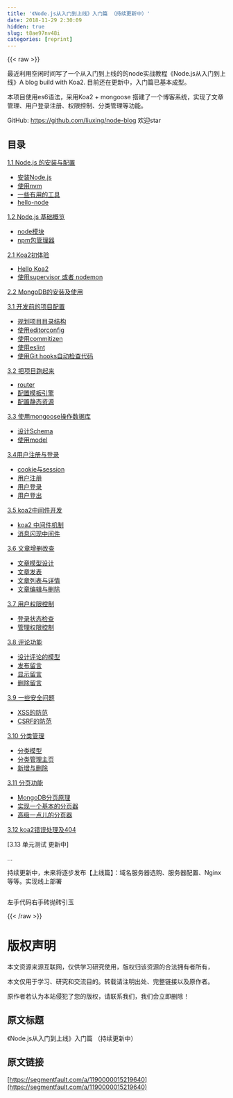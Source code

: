 ```yaml
---
title: '《Node.js从入门到上线》入门篇 （持续更新中）' 
date: 2018-11-29 2:30:09
hidden: true
slug: t8ae97nv48i
categories: [reprint]
---
```


{{< raw >}}
<p>&#x6700;&#x8FD1;&#x5229;&#x7528;&#x7A7A;&#x95F2;&#x65F6;&#x95F4;&#x5199;&#x4E86;&#x4E00;&#x4E2A;&#x4ECE;&#x5165;&#x95E8;&#x5230;&#x4E0A;&#x7EBF;&#x7684;&#x7684;node&#x5B9E;&#x6218;&#x6559;&#x7A0B;&#x300A;Node.js&#x4ECE;&#x5165;&#x95E8;&#x5230;&#x4E0A;&#x7EBF;&#x300B;A blog build with Koa2. &#x76EE;&#x524D;&#x8FD8;&#x5728;&#x66F4;&#x65B0;&#x4E2D;&#xFF0C;&#x5165;&#x95E8;&#x7BC7;&#x5DF2;&#x57FA;&#x672C;&#x6210;&#x578B;&#x3002;</p><p>&#x672C;&#x9879;&#x76EE;&#x4F7F;&#x7528;es6&#x8BED;&#x6CD5;&#xFF0C;&#x91C7;&#x7528;Koa2 + mongoose &#x642D;&#x5EFA;&#x4E86;&#x4E00;&#x4E2A;&#x535A;&#x5BA2;&#x7CFB;&#x7EDF;&#xFF0C;&#x5B9E;&#x73B0;&#x4E86;&#x6587;&#x7AE0;&#x7BA1;&#x7406;&#x3001;&#x7528;&#x6237;&#x767B;&#x5F55;&#x6CE8;&#x518C;&#x3001;&#x6743;&#x9650;&#x63A7;&#x5236;&#x3001;&#x5206;&#x7C7B;&#x7BA1;&#x7406;&#x7B49;&#x529F;&#x80FD;&#x3002;</p><p>GitHub: <a href="https://github.com/liuxing/node-blog" rel="nofollow noreferrer" target="_blank">https://github.com/liuxing/node-blog</a> &#x6B22;&#x8FCE;star</p><h2 id="articleHeader0">&#x76EE;&#x5F55;</h2><p><a href="https://github.com/liuxing/abc-blog/tree/master/docs/1.1Node.js%E7%9A%84%E5%AE%89%E8%A3%85%E4%B8%8E%E9%85%8D%E7%BD%AE.md" rel="nofollow noreferrer" target="_blank">1.1 Node.js &#x7684;&#x5B89;&#x88C5;&#x4E0E;&#x914D;&#x7F6E;</a></p><ul><li><a href="https://github.com/liuxing/abc-blog/tree/master/docs/1.1Node.js%E7%9A%84%E5%AE%89%E8%A3%85%E4%B8%8E%E9%85%8D%E7%BD%AE.md#%E5%AE%89%E8%A3%85nodejs" rel="nofollow noreferrer" target="_blank">&#x5B89;&#x88C5;Node.js</a></li><li><a href="https://github.com/liuxing/abc-blog/tree/master/docs/1.1Node.js%E7%9A%84%E5%AE%89%E8%A3%85%E4%B8%8E%E9%85%8D%E7%BD%AE.md#%E4%BD%BF%E7%94%A8-nvm" rel="nofollow noreferrer" target="_blank">&#x4F7F;&#x7528;nvm</a></li><li><a href="https://github.com/liuxing/abc-blog/tree/master/docs/1.1Node.js%E7%9A%84%E5%AE%89%E8%A3%85%E4%B8%8E%E9%85%8D%E7%BD%AE.md#%E4%B8%80%E4%BA%9B%E6%9C%89%E7%94%A8%E7%9A%84%E5%B7%A5%E5%85%B7" rel="nofollow noreferrer" target="_blank">&#x4E00;&#x4E9B;&#x6709;&#x7528;&#x7684;&#x5DE5;&#x5177;</a></li><li><a href="https://github.com/liuxing/abc-blog/tree/master/docs/1.1Node.js%E7%9A%84%E5%AE%89%E8%A3%85%E4%B8%8E%E9%85%8D%E7%BD%AE.md#hello-node" rel="nofollow noreferrer" target="_blank">hello-node</a></li></ul><p><a href="https://github.com/liuxing/abc-blog/tree/master/docs/1.2Node.js%E5%9F%BA%E7%A1%80%E6%A6%82%E8%A7%88.md" rel="nofollow noreferrer" target="_blank">1.2 Node.js &#x57FA;&#x7840;&#x6982;&#x89C8;</a></p><ul><li><a href="https://github.com/liuxing/abc-blog/tree/master/docs/1.2Node.js%E5%9F%BA%E7%A1%80%E6%A6%82%E8%A7%88.md#node%E6%A8%A1%E5%9D%97" rel="nofollow noreferrer" target="_blank">node&#x6A21;&#x5757;</a></li><li><a href="https://github.com/liuxing/abc-blog/tree/master/docs/1.2Node.js%E5%9F%BA%E7%A1%80%E6%A6%82%E8%A7%88.md#npm%E6%A8%A1%E5%9D%97%E7%AE%A1%E7%90%86%E5%99%A8" rel="nofollow noreferrer" target="_blank">npm&#x5305;&#x7BA1;&#x7406;&#x5668;</a></li></ul><p><a href="https://github.com/liuxing/abc-blog/tree/master/docs/2.1Koa2%E5%88%9D%E4%BD%93%E9%AA%8C.md" rel="nofollow noreferrer" target="_blank">2.1 Koa2&#x521D;&#x4F53;&#x9A8C;</a></p><ul><li><a href="https://github.com/liuxing/abc-blog/tree/master/docs/2.1Koa2%E5%88%9D%E4%BD%93%E9%AA%8C.md#hello-koa2" rel="nofollow noreferrer" target="_blank">Hello Koa2</a></li><li><a href="https://github.com/liuxing/abc-blog/tree/master/docs/2.1Koa2%E5%88%9D%E4%BD%93%E9%AA%8C.md#%E4%BD%BF%E7%94%A8supervisor-%E6%88%96%E8%80%85-nodemon" rel="nofollow noreferrer" target="_blank">&#x4F7F;&#x7528;supervisor &#x6216;&#x8005; nodemon</a></li></ul><p><a href="https://github.com/liuxing/abc-blog/tree/master/docs/2.2MongoDB%E5%AE%89%E8%A3%85%E5%8F%8A%E4%BD%BF%E7%94%A8.md" rel="nofollow noreferrer" target="_blank">2.2 MongoDB&#x7684;&#x5B89;&#x88C5;&#x53CA;&#x4F7F;&#x7528;</a></p><p><a href="https://github.com/liuxing/abc-blog/tree/master/docs/3.1%E5%BC%80%E5%8F%91%E5%89%8D%E7%9A%84%E9%A1%B9%E7%9B%AE%E9%85%8D%E7%BD%AE.md" rel="nofollow noreferrer" target="_blank">3.1 &#x5F00;&#x53D1;&#x524D;&#x7684;&#x9879;&#x76EE;&#x914D;&#x7F6E;</a></p><ul><li><a href="https://github.com/liuxing/abc-blog/tree/master/docs/3.1%E5%BC%80%E5%8F%91%E5%89%8D%E7%9A%84%E9%A1%B9%E7%9B%AE%E9%85%8D%E7%BD%AE.md#%E8%A7%84%E5%88%92%E9%A1%B9%E7%9B%AE%E7%9B%AE%E5%BD%95%E7%BB%93%E6%9E%84" rel="nofollow noreferrer" target="_blank">&#x89C4;&#x5212;&#x9879;&#x76EE;&#x76EE;&#x5F55;&#x7ED3;&#x6784;</a></li><li><a href="https://github.com/liuxing/abc-blog/tree/master/docs/3.1%E5%BC%80%E5%8F%91%E5%89%8D%E7%9A%84%E9%A1%B9%E7%9B%AE%E9%85%8D%E7%BD%AE.md#%E4%BD%BF%E7%94%A8editorconfig" rel="nofollow noreferrer" target="_blank">&#x4F7F;&#x7528;editorconfig</a></li><li><a href="https://github.com/liuxing/abc-blog/tree/master/docs/3.1%E5%BC%80%E5%8F%91%E5%89%8D%E7%9A%84%E9%A1%B9%E7%9B%AE%E9%85%8D%E7%BD%AE.md#%E4%BD%BF%E7%94%A8commitizen" rel="nofollow noreferrer" target="_blank">&#x4F7F;&#x7528;commitizen</a></li><li><a href="https://github.com/liuxing/abc-blog/tree/master/docs/3.1%E5%BC%80%E5%8F%91%E5%89%8D%E7%9A%84%E9%A1%B9%E7%9B%AE%E9%85%8D%E7%BD%AE.md#%E4%BD%BF%E7%94%A8eslint" rel="nofollow noreferrer" target="_blank">&#x4F7F;&#x7528;eslint</a></li><li><a href="https://github.com/liuxing/abc-blog/tree/master/docs/3.1%E5%BC%80%E5%8F%91%E5%89%8D%E7%9A%84%E9%A1%B9%E7%9B%AE%E9%85%8D%E7%BD%AE.md#%E4%BD%BF%E7%94%A8git-hooks%E8%87%AA%E5%8A%A8%E6%A3%80%E6%9F%A5%E4%BB%A3%E7%A0%81" rel="nofollow noreferrer" target="_blank">&#x4F7F;&#x7528;Git hooks&#x81EA;&#x52A8;&#x68C0;&#x67E5;&#x4EE3;&#x7801;</a></li></ul><p><a href="https://github.com/liuxing/abc-blog/tree/master/docs/3.2%E6%8A%8A%E9%A1%B9%E7%9B%AE%E8%B7%91%E8%B5%B7%E6%9D%A5.md" rel="nofollow noreferrer" target="_blank">3.2 &#x628A;&#x9879;&#x76EE;&#x8DD1;&#x8D77;&#x6765;</a></p><ul><li><a href="https://github.com/liuxing/abc-blog/tree/master/docs/3.2%E6%8A%8A%E9%A1%B9%E7%9B%AE%E8%B7%91%E8%B5%B7%E6%9D%A5.md#router" rel="nofollow noreferrer" target="_blank">router</a></li><li><a href="https://github.com/liuxing/abc-blog/tree/master/docs/3.2%E6%8A%8A%E9%A1%B9%E7%9B%AE%E8%B7%91%E8%B5%B7%E6%9D%A5.md#%E9%85%8D%E7%BD%AE%E6%A8%A1%E6%9D%BF%E5%BC%95%E6%93%8E" rel="nofollow noreferrer" target="_blank">&#x914D;&#x7F6E;&#x6A21;&#x677F;&#x5F15;&#x64CE;</a></li><li><a href="https://github.com/liuxing/abc-blog/tree/master/docs/3.2%E6%8A%8A%E9%A1%B9%E7%9B%AE%E8%B7%91%E8%B5%B7%E6%9D%A5.md#%E9%85%8D%E7%BD%AE%E9%9D%99%E6%80%81%E8%B5%84%E6%BA%90" rel="nofollow noreferrer" target="_blank">&#x914D;&#x7F6E;&#x9759;&#x6001;&#x8D44;&#x6E90;</a></li></ul><p><a href="https://github.com/liuxing/abc-blog/tree/master/docs/3.3%E6%93%8D%E4%BD%9C%E6%95%B0%E6%8D%AE%E5%BA%93.md" rel="nofollow noreferrer" target="_blank">3.3 &#x4F7F;&#x7528;mongoose&#x64CD;&#x4F5C;&#x6570;&#x636E;&#x5E93;</a></p><ul><li><a href="https://github.com/liuxing/abc-blog/tree/master/docs/3.3%E6%93%8D%E4%BD%9C%E6%95%B0%E6%8D%AE%E5%BA%93.md#%E8%AE%BE%E8%AE%A1schema" rel="nofollow noreferrer" target="_blank">&#x8BBE;&#x8BA1;Schema</a></li><li><a href="https://github.com/liuxing/abc-blog/tree/master/docs/3.3%E6%93%8D%E4%BD%9C%E6%95%B0%E6%8D%AE%E5%BA%93.md#%E4%BD%BF%E7%94%A8model" rel="nofollow noreferrer" target="_blank">&#x4F7F;&#x7528;model</a></li></ul><p><a href="https://github.com/liuxing/abc-blog/blob/master/docs/3.4%E7%94%A8%E6%88%B7%E6%B3%A8%E5%86%8C%E4%B8%8E%E7%99%BB%E5%BD%95.md" rel="nofollow noreferrer" target="_blank">3.4&#x7528;&#x6237;&#x6CE8;&#x518C;&#x4E0E;&#x767B;&#x5F55;</a></p><ul><li><a href="https://github.com/liuxing/abc-blog/blob/master/docs/3.4%E7%94%A8%E6%88%B7%E6%B3%A8%E5%86%8C%E4%B8%8E%E7%99%BB%E5%BD%95.md#cookie%E4%B8%8Esession" rel="nofollow noreferrer" target="_blank">cookie&#x4E0E;session</a></li><li><a href="https://github.com/liuxing/abc-blog/blob/master/docs/3.4%E7%94%A8%E6%88%B7%E6%B3%A8%E5%86%8C%E4%B8%8E%E7%99%BB%E5%BD%95.md#%E7%94%A8%E6%88%B7%E6%B3%A8%E5%86%8C" rel="nofollow noreferrer" target="_blank">&#x7528;&#x6237;&#x6CE8;&#x518C;</a></li><li><a href="https://github.com/liuxing/abc-blog/blob/master/docs/3.4%E7%94%A8%E6%88%B7%E6%B3%A8%E5%86%8C%E4%B8%8E%E7%99%BB%E5%BD%95.md#%E7%94%A8%E6%88%B7%E7%99%BB%E5%BD%95" rel="nofollow noreferrer" target="_blank">&#x7528;&#x6237;&#x767B;&#x5F55;</a></li><li><a href="https://github.com/liuxing/abc-blog/blob/master/docs/3.4%E7%94%A8%E6%88%B7%E6%B3%A8%E5%86%8C%E4%B8%8E%E7%99%BB%E5%BD%95.md#%E7%94%A8%E6%88%B7%E7%99%BB%E5%87%BA" rel="nofollow noreferrer" target="_blank">&#x7528;&#x6237;&#x767B;&#x51FA;</a></li></ul><p><a href="https://github.com/liuxing/abc-blog/blob/master/docs/3.5koa2%E4%B8%AD%E9%97%B4%E4%BB%B6%E5%BC%80%E5%8F%91.md" rel="nofollow noreferrer" target="_blank">3.5 koa2&#x4E2D;&#x95F4;&#x4EF6;&#x5F00;&#x53D1;</a></p><ul><li><a href="https://github.com/liuxing/abc-blog/blob/master/docs/3.5koa2%E4%B8%AD%E9%97%B4%E4%BB%B6%E5%BC%80%E5%8F%91.md#koa2-%E4%B8%AD%E9%97%B4%E4%BB%B6%E6%9C%BA%E5%88%B6" rel="nofollow noreferrer" target="_blank">koa2 &#x4E2D;&#x95F4;&#x4EF6;&#x673A;&#x5236;</a></li><li><a href="https://github.com/liuxing/abc-blog/blob/master/docs/3.5koa2%E4%B8%AD%E9%97%B4%E4%BB%B6%E5%BC%80%E5%8F%91.md#%E6%B6%88%E6%81%AF%E9%97%AA%E7%8E%B0%E4%B8%AD%E9%97%B4%E4%BB%B6" rel="nofollow noreferrer" target="_blank">&#x6D88;&#x606F;&#x95EA;&#x73B0;&#x4E2D;&#x95F4;&#x4EF6;</a></li></ul><p><a href="https://github.com/liuxing/abc-blog/blob/master/docs/3.6%E6%96%87%E7%AB%A0%E5%A2%9E%E5%88%A0%E6%94%B9%E6%9F%A5.md" rel="nofollow noreferrer" target="_blank">3.6 &#x6587;&#x7AE0;&#x589E;&#x5220;&#x6539;&#x67E5;</a></p><ul><li><a href="https://github.com/liuxing/abc-blog/blob/master/docs/3.6%E6%96%87%E7%AB%A0%E5%A2%9E%E5%88%A0%E6%94%B9%E6%9F%A5.md#%E6%96%87%E7%AB%A0%E6%A8%A1%E5%9E%8B%E8%AE%BE%E8%AE%A1" rel="nofollow noreferrer" target="_blank">&#x6587;&#x7AE0;&#x6A21;&#x578B;&#x8BBE;&#x8BA1;</a></li><li><a href="https://github.com/liuxing/abc-blog/blob/master/docs/3.6%E6%96%87%E7%AB%A0%E5%A2%9E%E5%88%A0%E6%94%B9%E6%9F%A5.md#%E6%96%87%E7%AB%A0%E5%8F%91%E8%A1%A8" rel="nofollow noreferrer" target="_blank">&#x6587;&#x7AE0;&#x53D1;&#x8868;</a></li><li><a href="https://github.com/liuxing/abc-blog/blob/master/docs/3.6%E6%96%87%E7%AB%A0%E5%A2%9E%E5%88%A0%E6%94%B9%E6%9F%A5.md#%E6%96%87%E7%AB%A0%E5%88%97%E8%A1%A8%E4%B8%8E%E8%AF%A6%E6%83%85" rel="nofollow noreferrer" target="_blank">&#x6587;&#x7AE0;&#x5217;&#x8868;&#x4E0E;&#x8BE6;&#x60C5;</a></li><li><a href="https://github.com/liuxing/abc-blog/blob/master/docs/3.6%E6%96%87%E7%AB%A0%E5%A2%9E%E5%88%A0%E6%94%B9%E6%9F%A5.md#%E6%96%87%E7%AB%A0%E7%BC%96%E8%BE%91%E4%B8%8E%E5%88%A0%E9%99%A4" rel="nofollow noreferrer" target="_blank">&#x6587;&#x7AE0;&#x7F16;&#x8F91;&#x4E0E;&#x5220;&#x9664;</a></li></ul><p><a href="https://github.com/liuxing/abc-blog/blob/master/docs/3.7%E7%94%A8%E6%88%B7%E6%9D%83%E9%99%90%E6%8E%A7%E5%88%B6.md" rel="nofollow noreferrer" target="_blank">3.7 &#x7528;&#x6237;&#x6743;&#x9650;&#x63A7;&#x5236;</a></p><ul><li><a href="https://github.com/liuxing/abc-blog/blob/master/docs/3.7%E7%94%A8%E6%88%B7%E6%9D%83%E9%99%90%E6%8E%A7%E5%88%B6.md#%E7%99%BB%E5%BD%95%E7%8A%B6%E6%80%81%E6%A3%80%E6%9F%A5" rel="nofollow noreferrer" target="_blank">&#x767B;&#x5F55;&#x72B6;&#x6001;&#x68C0;&#x67E5;</a></li><li><a href="https://github.com/liuxing/abc-blog/blob/master/docs/3.7%E7%94%A8%E6%88%B7%E6%9D%83%E9%99%90%E6%8E%A7%E5%88%B6.md#%E7%AE%A1%E7%90%86%E6%9D%83%E9%99%90%E6%8E%A7%E5%88%B6" rel="nofollow noreferrer" target="_blank">&#x7BA1;&#x7406;&#x6743;&#x9650;&#x63A7;&#x5236;</a></li></ul><p><a href="https://github.com/liuxing/abc-blog/blob/master/docs/3.8%E8%AF%84%E8%AE%BA%E5%8A%9F%E8%83%BD.md" rel="nofollow noreferrer" target="_blank">3.8 &#x8BC4;&#x8BBA;&#x529F;&#x80FD;</a></p><ul><li><a href="https://github.com/liuxing/abc-blog/blob/master/docs/3.8%E8%AF%84%E8%AE%BA%E5%8A%9F%E8%83%BD.md#%E8%AE%BE%E8%AE%A1%E8%AF%84%E8%AE%BA%E7%9A%84%E6%A8%A1%E5%9E%8B" rel="nofollow noreferrer" target="_blank">&#x8BBE;&#x8BA1;&#x8BC4;&#x8BBA;&#x7684;&#x6A21;&#x578B;</a></li><li><a href="https://github.com/liuxing/abc-blog/blob/master/docs/3.8%E8%AF%84%E8%AE%BA%E5%8A%9F%E8%83%BD.md#%E5%8F%91%E5%B8%83%E7%95%99%E8%A8%80" rel="nofollow noreferrer" target="_blank">&#x53D1;&#x5E03;&#x7559;&#x8A00;</a></li><li><a href="https://github.com/liuxing/abc-blog/blob/master/docs/3.8%E8%AF%84%E8%AE%BA%E5%8A%9F%E8%83%BD.md#%E5%8F%91%E5%B8%83%E7%95%99%E8%A8%80" rel="nofollow noreferrer" target="_blank">&#x663E;&#x793A;&#x7559;&#x8A00;</a></li><li><a href="https://github.com/liuxing/abc-blog/blob/master/docs/3.8%E8%AF%84%E8%AE%BA%E5%8A%9F%E8%83%BD.md#%E5%88%A0%E9%99%A4%E7%95%99%E8%A8%80" rel="nofollow noreferrer" target="_blank">&#x5220;&#x9664;&#x7559;&#x8A00;</a></li></ul><p><a href="https://github.com/liuxing/abc-blog/blob/master/docs/3.9%E4%B8%80%E4%BA%9B%E5%AE%89%E5%85%A8%E9%97%AE%E9%A2%98.md" rel="nofollow noreferrer" target="_blank">3.9 &#x4E00;&#x4E9B;&#x5B89;&#x5168;&#x95EE;&#x9898;</a></p><ul><li><a href="https://github.com/liuxing/abc-blog/blob/master/docs/3.9%E4%B8%80%E4%BA%9B%E5%AE%89%E5%85%A8%E9%97%AE%E9%A2%98.md#xss%E7%9A%84%E9%98%B2%E8%8C%83" rel="nofollow noreferrer" target="_blank">XSS&#x7684;&#x9632;&#x8303;</a></li><li><a href="https://github.com/liuxing/abc-blog/blob/master/docs/3.9%E4%B8%80%E4%BA%9B%E5%AE%89%E5%85%A8%E9%97%AE%E9%A2%98.md#csrf-%E7%9A%84%E9%98%B2%E8%8C%83" rel="nofollow noreferrer" target="_blank">CSRF&#x7684;&#x9632;&#x8303;</a></li></ul><p><a href="https://github.com/liuxing/abc-blog/blob/master/docs/3.10%E6%96%87%E7%AB%A0%E5%88%86%E7%B1%BB.md" rel="nofollow noreferrer" target="_blank">3.10 &#x5206;&#x7C7B;&#x7BA1;&#x7406;</a></p><ul><li><a href="https://github.com/liuxing/abc-blog/blob/master/docs/3.10%E6%96%87%E7%AB%A0%E5%88%86%E7%B1%BB.md#%E5%88%86%E7%B1%BB%E6%A8%A1%E5%9E%8B%E8%AE%BE%E8%AE%A1" rel="nofollow noreferrer" target="_blank">&#x5206;&#x7C7B;&#x6A21;&#x578B;</a></li><li><a href="https://github.com/liuxing/abc-blog/blob/master/docs/3.10%E6%96%87%E7%AB%A0%E5%88%86%E7%B1%BB.md#%E5%88%86%E7%B1%BB%E7%AE%A1%E7%90%86%E4%B8%BB%E9%A1%B5" rel="nofollow noreferrer" target="_blank">&#x5206;&#x7C7B;&#x7BA1;&#x7406;&#x4E3B;&#x9875;</a></li><li><a href="https://github.com/liuxing/abc-blog/blob/master/docs/3.10%E6%96%87%E7%AB%A0%E5%88%86%E7%B1%BB.md#%E6%96%B0%E5%A2%9E%E5%88%86%E7%B1%BB" rel="nofollow noreferrer" target="_blank">&#x65B0;&#x589E;&#x4E0E;&#x5220;&#x9664;</a></li></ul><p><a href="https://github.com/liuxing/abc-blog/blob/master/docs/3.11%E5%88%86%E9%A1%B5%E5%8A%9F%E8%83%BD.md" rel="nofollow noreferrer" target="_blank">3.11 &#x5206;&#x9875;&#x529F;&#x80FD;</a></p><ul><li><a href="https://github.com/liuxing/abc-blog/blob/master/docs/3.11%E5%88%86%E9%A1%B5%E5%8A%9F%E8%83%BD.md#mongodb-%E5%AE%9E%E7%8E%B0%E5%88%86%E9%A1%B5%E5%8E%9F%E7%90%86" rel="nofollow noreferrer" target="_blank">MongoDB&#x5206;&#x9875;&#x539F;&#x7406;</a></li><li><a href="https://github.com/liuxing/abc-blog/blob/master/docs/3.11%E5%88%86%E9%A1%B5%E5%8A%9F%E8%83%BD.md#%E5%AE%9E%E7%8E%B0%E4%B8%80%E4%B8%AA%E5%9F%BA%E6%9C%AC%E7%9A%84%E5%88%86%E9%A1%B5%E5%99%A8" rel="nofollow noreferrer" target="_blank">&#x5B9E;&#x73B0;&#x4E00;&#x4E2A;&#x57FA;&#x672C;&#x7684;&#x5206;&#x9875;&#x5668;</a></li><li><a href="https://github.com/liuxing/abc-blog/blob/master/docs/3.11%E5%88%86%E9%A1%B5%E5%8A%9F%E8%83%BD.md#%E9%AB%98%E7%BA%A7%E4%B8%80%E7%82%B9%E5%84%BF%E7%9A%84%E5%88%86%E9%A1%B5%E5%99%A8" rel="nofollow noreferrer" target="_blank">&#x9AD8;&#x7EA7;&#x4E00;&#x70B9;&#x513F;&#x7684;&#x5206;&#x9875;&#x5668;</a></li></ul><p><a href="https://github.com/liuxing/abc-blog/blob/master/docs/3.12koa2%E9%94%99%E8%AF%AF%E5%A4%84%E7%90%86%E5%8F%8A404.md" rel="nofollow noreferrer" target="_blank">3.12 koa2&#x9519;&#x8BEF;&#x5904;&#x7406;&#x53CA;404</a></p><p>[3.13 &#x5355;&#x5143;&#x6D4B;&#x8BD5; &#x66F4;&#x65B0;&#x4E2D;]</p><p>...</p><p>&#x6301;&#x7EED;&#x66F4;&#x65B0;&#x4E2D;&#xFF0C;&#x672A;&#x6765;&#x5C06;&#x9010;&#x6B65;&#x53D1;&#x5E03;&#x3010;&#x4E0A;&#x7EBF;&#x7BC7;&#x3011;&#xFF1A;&#x57DF;&#x540D;&#x670D;&#x52A1;&#x5668;&#x9009;&#x8D2D;&#x3001;&#x670D;&#x52A1;&#x5668;&#x914D;&#x7F6E;&#x3001;Nginx&#x7B49;&#x7B49;&#x3002;&#x5B9E;&#x73B0;&#x7EBF;&#x4E0A;&#x90E8;&#x7F72;</p><p><span class="img-wrap"><img data-src="/img/remote/1460000014479649" src="https://static.alili.tech/img/remote/1460000014479649" alt="" title="" style="cursor:pointer;display:inline"></span></p><p>&#x5DE6;&#x624B;&#x4EE3;&#x7801;&#x53F3;&#x624B;&#x7816;&#x629B;&#x7816;&#x5F15;&#x7389;</p>
{{< /raw >}}

# 版权声明
本文资源来源互联网，仅供学习研究使用，版权归该资源的合法拥有者所有，

本文仅用于学习、研究和交流目的。转载请注明出处、完整链接以及原作者。

原作者若认为本站侵犯了您的版权，请联系我们，我们会立即删除！

## 原文标题
《Node.js从入门到上线》入门篇 （持续更新中）

## 原文链接
[https://segmentfault.com/a/1190000015219640](https://segmentfault.com/a/1190000015219640)

